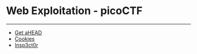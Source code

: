 # Web Exploitation - picoCTF
--------
- [Get aHEAD](./GETaHEAD/README.md)
- [Cookies](./Cookies/README.md)
- [Insp3ct0r](./Insp3ct0r/README.md)